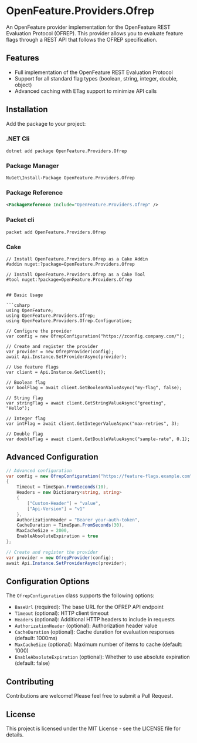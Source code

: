 # OpenFeature.Providers.Ofrep

An OpenFeature provider implementation for the OpenFeature REST Evaluation Protocol (OFREP). This provider allows you to
evaluate feature flags through a REST API that follows the OFREP specification.

## Features

-   Full implementation of the OpenFeature REST Evaluation Protocol
-   Support for all standard flag types (boolean, string, integer, double, object)
-   Advanced caching with ETag support to minimize API calls

## Installation

Add the package to your project:

### .NET Cli

```shell
dotnet add package OpenFeature.Providers.Ofrep
```

### Package Manager

```shell
NuGet\Install-Package OpenFeature.Providers.Ofrep
```

### Package Reference

```xml
<PackageReference Include="OpenFeature.Providers.Ofrep" />
```

### Packet cli

```shell
packet add OpenFeature.Providers.Ofrep
```

### Cake

````shell
// Install OpenFeature.Providers.Ofrep as a Cake Addin
#addin nuget:?package=OpenFeature.Providers.Ofrep

// Install OpenFeature.Providers.Ofrep as a Cake Tool
#tool nuget:?package=OpenFeature.Providers.Ofrep


## Basic Usage

```csharp
using OpenFeature;
using OpenFeature.Providers.Ofrep;
using OpenFeature.Providers.Ofrep.Configuration;

// Configure the provider
var config = new OfrepConfiguration("https://zconfig.company.com/");

// Create and register the provider
var provider = new OfrepProvider(config);
await Api.Instance.SetProviderAsync(provider);

// Use feature flags
var client = Api.Instance.GetClient();

// Boolean flag
var boolFlag = await client.GetBooleanValueAsync("my-flag", false);

// String flag
var stringFlag = await client.GetStringValueAsync("greeting", "Hello");

// Integer flag
var intFlag = await client.GetIntegerValueAsync("max-retries", 3);

// Double flag
var doubleFlag = await client.GetDoubleValueAsync("sample-rate", 0.1);
````

## Advanced Configuration

```csharp
// Advanced configuration
var config = new OfrepConfiguration("https://feature-flags.example.com")
{
    Timeout = TimeSpan.FromSeconds(10),
    Headers = new Dictionary<string, string>
    {
        ["Custom-Header"] = "value",
        ["Api-Version"] = "v1"
    },
    AuthorizationHeader = "Bearer your-auth-token",
    CacheDuration = TimeSpan.FromSeconds(30),
    MaxCacheSize = 2000,
    EnableAbsoluteExpiration = true
};

// Create and register the provider
var provider = new OfrepProvider(config);
await Api.Instance.SetProviderAsync(provider);
```

## Configuration Options

The `OfrepConfiguration` class supports the following options:

-   `BaseUrl` (required): The base URL for the OFREP API endpoint
-   `Timeout` (optional): HTTP client timeout
-   `Headers` (optional): Additional HTTP headers to include in requests
-   `AuthorizationHeader` (optional): Authorization header value
-   `CacheDuration` (optional): Cache duration for evaluation responses (default: 1000ms)
-   `MaxCacheSize` (optional): Maximum number of items to cache (default: 1000)
-   `EnableAbsoluteExpiration` (optional): Whether to use absolute expiration (default: false)

## Contributing

Contributions are welcome! Please feel free to submit a Pull Request.

## License

This project is licensed under the MIT License - see the LICENSE file for details.

